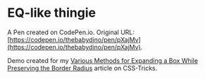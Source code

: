 # EQ-like thingie

A Pen created on CodePen.io. Original URL: [https://codepen.io/thebabydino/pen/pXajMv](https://codepen.io/thebabydino/pen/pXajMv).

Demo created for my [Various Methods for Expanding a Box While Preserving the Border Radius](https://css-tricks.com/various-methods-for-expanding-a-box-while-preserving-the-border-radius/) article on CSS-Tricks.